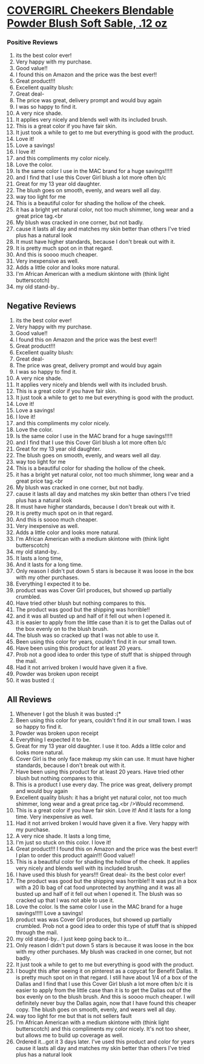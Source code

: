 # [COVERGIRL Cheekers Blendable Powder Blush Soft Sable, .12 oz](https://products.checkmycream.com/products/COVERGIRL-Cheekers-Blendable-Powder-Blush-Soft-Sable-.12-oz.html)

### Positive Reviews

<ol>
      <li>its the best color ever!</li>
      <li>Very happy with my purchase.</li>
      <li>Good value!!</li>
      <li>I found this on Amazon and the price was the best ever!!</li>
      <li>Great product!!!</li>
      <li>Excellent quality blush:</li>
      <li>Great deal-</li>
      <li>The price was great, delivery prompt and would buy again</li>
      <li>I was so happy to find it.</li>
      <li>A very nice shade.</li>
      <li>It applies very nicely and blends well with its included brush.</li>
      <li>This is a great color if you have fair skin.</li>
      <li>It just took a while to get to me but everything is good with the product.</li>
      <li>Love it!  </li>
      <li>Love a savings!</li>
      <li>I love it!</li>
      <li>and this compliments my color nicely.</li>
      <li>Love the color.</li>
      <li>Is the same color I use in the MAC brand for a huge savings!!!!!</li>
      <li>and I find that I use this Cover Girl blush a lot more often b/c</li>
      <li>Great for my 13 year old daughter.  </li>
      <li>The blush goes on smooth, evenly, and wears well all day.</li>
      <li>way too light for me</li>
      <li>This is a beautiful color for shading the hollow of the cheek.  </li>
      <li>it has a bright yet natural color, not too much shimmer, long wear and a great price tag.&lt;br</li>
      <li>My blush was cracked in one corner, but not badly.</li>
      <li>cause it lasts all day and matches my skin better than others I&#x27;ve tried plus has a natural look</li>
      <li>It must have higher standards, because I don&#x27;t break out with it.</li>
      <li>It is pretty much spot on in that regard.  </li>
      <li>And this is soooo much cheaper.  </li>
      <li>Very inexpensive as well.</li>
      <li>Adds a little color and looks more natural.</li>
      <li>I&#x27;m African American with a medium skintone with (think light butterscotch)</li>
      <li>my old stand-by..</li>
</ol>


<h2>Negative Reviews</h2>
<ol>
<li> its the best color ever!</li>
<li> Very happy with my purchase.</li>
<li> Good value!!</li>
<li> I found this on Amazon and the price was the best ever!!</li>
<li> Great product!!!</li>
<li> Excellent quality blush:</li>
<li> Great deal-</li>
<li> The price was great, delivery prompt and would buy again</li>
<li> I was so happy to find it.</li>
<li> A very nice shade.</li>
<li> It applies very nicely and blends well with its included brush.</li>
<li> This is a great color if you have fair skin.</li>
<li> It just took a while to get to me but everything is good with the product.</li>
<li> Love it!  </li>
<li> Love a savings!</li>
<li> I love it!</li>
<li> and this compliments my color nicely.</li>
<li> Love the color.</li>
<li> Is the same color I use in the MAC brand for a huge savings!!!!!</li>
<li> and I find that I use this Cover Girl blush a lot more often b/c</li>
<li> Great for my 13 year old daughter.  </li>
<li> The blush goes on smooth, evenly, and wears well all day.</li>
<li> way too light for me</li>
<li> This is a beautiful color for shading the hollow of the cheek.  </li>
<li> it has a bright yet natural color, not too much shimmer, long wear and a great price tag.&lt;br</li>
<li> My blush was cracked in one corner, but not badly.</li>
<li> cause it lasts all day and matches my skin better than others I&#x27;ve tried plus has a natural look</li>
<li> It must have higher standards, because I don&#x27;t break out with it.</li>
<li> It is pretty much spot on in that regard.  </li>
<li> And this is soooo much cheaper.  </li>
<li> Very inexpensive as well.</li>
<li> Adds a little color and looks more natural.</li>
<li> I&#x27;m African American with a medium skintone with (think light butterscotch)</li>
<li> my old stand-by..</li>
<li> It lasts a long time,</li>
<li> And it lasts for a long time.  </li>
<li> Only reason I didn&#x27;t put down 5 stars is because it was loose in the box with my other purchases.  </li>
<li> Everything I expected it to be.</li>
<li> product was was Cover Girl produces, but showed up partially crumbled.  </li>
<li> Have tried other blush but nothing compares to this.</li>
<li> The product was good but the shipping was horrible!!  </li>
<li> and it was all busted up and half of it fell out when I opened it.  </li>
<li> it is easier to apply from the little case than it is to get the Dallas out of the box evenly on to the blush brush.  </li>
<li> The blush was so cracked up that I was not able to use it.</li>
<li> Been using this color for years, couldn&#x27;t find it in our small town.  </li>
<li> Have been using this product for at least 20 years.  </li>
<li> Prob not a good idea to order this type of stuff that is shipped through the mail.</li>
<li> Had it not arrived broken I would have given it a five.</li>
<li> Powder was broken upon receipt</li>
<li> it was busted :(</li>
</ol>

<h2>All Reviews</h2>

<ol>
    <li> Whenever I got the blush it was busted :(*</li>
    <li> Been using this color for years, couldn&#x27;t find it in our small town.  I was so happy to find it.</li>
    <li> Powder was broken upon receipt</li>
    <li> Everything I expected it to be.</li>
    <li> Great for my 13 year old daughter.  I use it too.  Adds a little color and looks more natural.</li>
    <li> Cover Girl is the only face makeup my skin can use. It must have higher standards, because I don&#x27;t break out with it.</li>
    <li> Have been using this product for at least 20 years.  Have tried other blush but nothing compares to this.</li>
    <li> This is a product I use every day. The price was great, delivery prompt and would buy again</li>
    <li> Excellent quality blush: it has a bright yet natural color, not too much shimmer, long wear and a great price tag.&lt;br /&gt;Would recommend.</li>
    <li> This is a great color if you have fair skin. Love it!  And it lasts for a long time.  Very inexpensive as well.</li>
    <li> Had it not arrived broken I would have given it a five. Very happy with my purchase.</li>
    <li> A very nice shade. It lasts a long time,</li>
    <li> I&#x27;m just so stuck on this color.  I love it!</li>
    <li> Great product!!! I found this on Amazon and the price was the best ever!! I plan to order this product again!!! Good value!!</li>
    <li> This is a beautiful color for shading the hollow of the cheek.  It applies very nicely and blends well with its included brush.</li>
    <li> I have used this blush for years!!! Great deal- its the best color ever!</li>
    <li> The product was good but the shipping was horrible!!  It was put in a box with a 20 lb bag of cat food unprotected by anything and it was all busted up and half of it fell out when I opened it.  The blush was so cracked up that I was not able to use it.</li>
    <li> Love the color. Is the same color I use in the MAC brand for a huge savings!!!!! Love a savings!</li>
    <li> product was was Cover Girl produces, but showed up partially crumbled.  Prob not a good idea to order this type of stuff that is shipped through the mail.</li>
    <li> my old stand-by.. I just keep going back to it...</li>
    <li> Only reason I didn&#x27;t put down 5 stars is because it was loose in the box with my other purchases.  My blush was cracked in one corner, but not badly.</li>
    <li> It just took a while to get to me but everything is good with the product.</li>
    <li> I bought this after seeing it on pinterest as a copycat for Benefit Dallas.  It is pretty much spot on in that regard.  I still have about 1/4 of a box of the Dallas and I find that I use this Cover Girl blush a lot more often b/c it is easier to apply from the little case than it is to get the Dallas out of the box evenly on to the blush brush.  And this is soooo much cheaper.  I will definitely never buy the Dallas again, now that I have found this cheaper copy.  The blush goes on smooth, evenly, and wears well all day.</li>
    <li> way too light for me but that is not sellers fault</li>
    <li> I&#x27;m African American with a medium skintone with (think light butterscotch) and this compliments my color nicely. It&#x27;s not too sheer, but allows me to build up coverage as well.</li>
    <li> Ordered it...got it 3 days later. I&#x27;ve used this product and color for years cause it lasts all day and matches my skin better than others I&#x27;ve tried plus has a natural look</li>
</ol>




